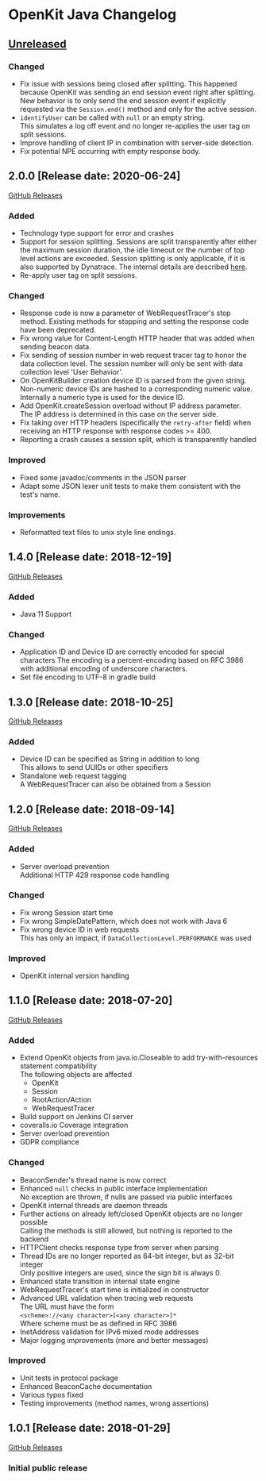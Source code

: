 # OpenKit Java Changelog

## [Unreleased](https://github.com/Dynatrace/openkit-java/compare/v2.0.0...HEAD)

### Changed
- Fix issue with sessions being closed after splitting.
  This happened because OpenKit was sending an end session event right after splitting.
  New behavior is to only send the end session event if explicitly requested via
  the `Session.end()` method and only for the active session.
- `identifyUser` can be called with `null` or an empty string.  
  This simulates a log off event and no longer re-applies the user tag on split sessions.
- Improve handling of client IP in combination with server-side detection.
- Fix potential NPE occurring with empty response body.

## 2.0.0 [Release date: 2020-06-24]
[GitHub Releases](https://github.com/Dynatrace/openkit-java/releases/tag/v2.0.0)

### Added
- Technology type support for error and crashes
- Support for session splitting. Sessions are split transparently after either the maximum session duration,
  the idle timeout or the number of top level actions are exceeded. Session splitting is only applicable,
  if it is also supported by Dynatrace. The internal details are described [here](./docs/internals.md#session-splitting).
- Re-apply user tag on split sessions.

### Changed
- Response code is now a parameter of WebRequestTracer's stop method.
  Existing methods for stopping and setting the response code have been deprecated.
- Fix wrong value for Content-Length HTTP header that was added when sending beacon data.
- Fix sending of session number in web request tracer tag to honor the data collection level.
  The session number will only be sent with data collection level 'User Behavior'.
- On OpenKitBuilder creation device ID is parsed from the given string. Non-numeric
  device IDs are hashed to a corresponding numeric value. Internally a numeric
  type is used for the device ID.
- Add OpenKit.createSession overload without IP address parameter.  
  The IP address is determined in this case on the server side.
- Fix taking over HTTP headers (specifically the `retry-after` field) when receiving an HTTP response with
  response codes >= 400.
- Reporting a crash causes a session split, which is transparently handled

### Improved
- Fixed some javadoc/comments in the JSON parser
- Adapt some JSON lexer unit tests to make them consistent with the test's name.

### Improvements
- Reformatted text files to unix style line endings.

## 1.4.0 [Release date: 2018-12-19]
[GitHub Releases](https://github.com/Dynatrace/openkit-java/releases/tag/v1.4.0)

### Added
- Java 11 Support

### Changed
- Application ID and Device ID are correctly encoded for special characters
  The encoding is a percent-encoding based on RFC 3986 with additional encoding of underscore characters.
- Set file encoding to UTF-8 in gradle build

## 1.3.0 [Release date: 2018-10-25]
[GitHub Releases](https://github.com/Dynatrace/openkit-java/releases/tag/v1.3.0)

### Added
- Device ID can be specified as String in addition to long  
  This allows to send UUIDs or other specifiers
- Standalone web request tagging  
  A WebRequestTracer can also be obtained from a Session

## 1.2.0 [Release date: 2018-09-14]
[GitHub Releases](https://github.com/Dynatrace/openkit-java/releases/tag/v1.2.0)

### Added
- Server overload prevention  
  Additional HTTP 429 response code handling

### Changed
- Fix wrong Session start time
- Fix wrong SimpleDatePattern, which does not work with Java 6
- Fix wrong device ID in web requests  
  This has only an impact, if `DataCollectionLevel.PERFORMANCE` was used

### Improved
- OpenKit internal version handling

## 1.1.0 [Release date: 2018-07-20]
[GitHub Releases](https://github.com/Dynatrace/openkit-java/releases/tag/v1.1.0)

### Added
- Extend OpenKit objects from java.io.Closeable to add try-with-resources statement compatibility  
  The following objects are affected
  - OpenKit
  - Session
  - RootAction/Action
  - WebRequestTracer
- Build support on Jenkins CI server
- coveralls.io Coverage integration
- Server overload prevention
- GDPR compliance

### Changed
- BeaconSender's thread name is now correct
- Enhanced `null` checks in public interface implementation  
  No exception are thrown, if nulls are passed via public interfaces
- OpenKit internal threads are daemon threads
- Further actions on already left/closed OpenKit objects are no longer possible  
  Calling the methods is still allowed, but nothing is reported to the backend 
- HTTPClient checks response type from server when parsing
- Thread IDs are no longer reported as 64-bit integer, but as 32-bit integer  
  Only positive integers are used, since the sign bit is always 0.
- Enhanced state transition in internal state engine
- WebRequestTracer's start time is initialized in constructor
- Advanced URL validation when tracing web requests  
  The URL must have the form  
  `<scheme>://<any character>[<any character>]*`  
  Where scheme must be as defined in RFC 3986
- InetAddress validation for IPv6 mixed mode addresses
- Major logging improvements (more and better messages)

### Improved
- Unit tests in protocol package
- Enhanced BeaconCache documentation
- Various typos fixed
- Testing improvements (method names, wrong assertions)

## 1.0.1 [Release date: 2018-01-29]
[GitHub Releases](https://github.com/Dynatrace/openkit-java/releases/tag/v1.0.1)
### Initial public release
